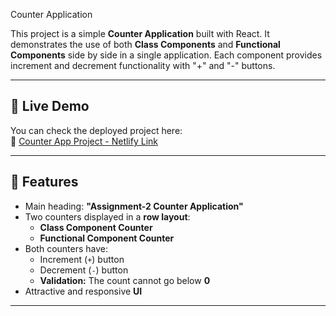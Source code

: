Counter Application

This project is a simple **Counter Application** built with React. It demonstrates the use of both **Class Components** and **Functional Components** side by side in a single application. Each component provides increment and decrement functionality with "+" and "-" buttons.

---

## 🚀 Live Demo  
You can check the deployed project here:  
🔗 [Counter App Project - Netlify Link](https://counter-app-project-sub.netlify.app/)

---

## 📌 Features
- Main heading: **"Assignment-2 Counter Application"**
- Two counters displayed in a **row layout**:
  - **Class Component Counter**
  - **Functional Component Counter**
- Both counters have:
  - Increment (`+`) button  
  - Decrement (`-`) button  
  - **Validation:** The count cannot go below **0**
- Attractive and responsive **UI**

---
